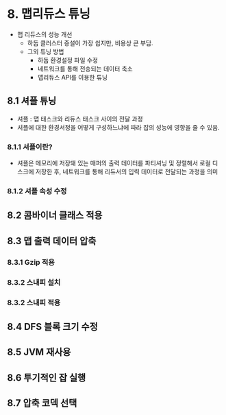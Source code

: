 # 8. 맵리듀스 튜닝

- 맵 리듀스의 성능 개선 
  - 하둡 클러스터 증설이 가장 쉽지만, 비용상 큰 부담.
  - 그외 튜닝 방법
    - 하둡 환경설정 파일 수정
    - 네트워크를 통해 전송되는 데이터 축소
    - 맵리듀스 API를 이용한 튜닝



## 8.1 셔플 튜닝

- 셔플 : 맵 태스크와 리듀스 태스크 사이의 전달 과정
- 셔플에 대한 환경서정을 어떻게 구성하느냐에 따라 잡의 성능에 영향을 줄 수 있음.



### 8.1.1 셔플이란?

- 셔플은 메모리에 저장돼 있는 매퍼의 출력 데이터를 파티셔닝 및 정렬해서 로컬 디스크에 저장한 후, 네트워크를 통해 리듀서의 입력 데이터로 전달되는 과정을 의미

### 8.1.2 셔플 속성 수정

## 8.2 콤바이너 클래스 적용

## 8.3 맵 출력 데이터 압축

### 8.3.1 Gzip 적용

### 8.3.2 스내피 설치

### 8.3.2 스내피 적용

## 8.4 DFS 블록 크기 수정

## 8.5 JVM 재사용

## 8.6 투기적인 잡 실행

## 8.7 압축 코덱 선택





